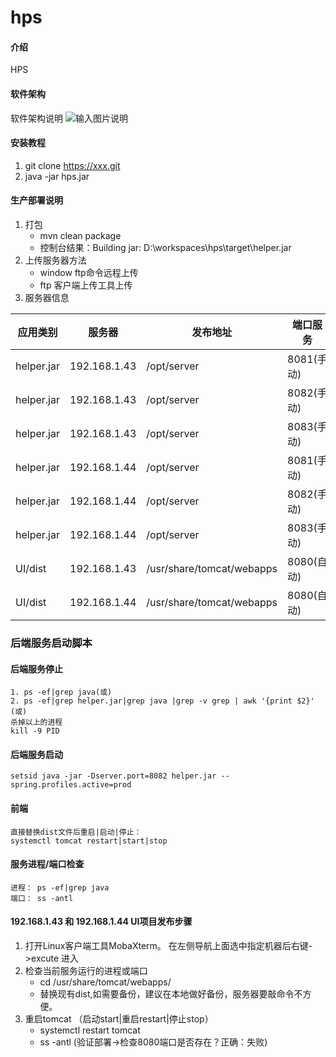 # hps

#### 介绍
HPS

#### 软件架构
软件架构说明
![输入图片说明](https://images.gitee.com/uploads/images/2019/0118/103002_a332dd74_1855099.jpeg "未命名文件.jpg")


#### 安装教程

1. git clone https://xxx.git
2. java -jar hps.jar

#### 生产部署说明

1. 打包
    - mvn clean package
    - 控制台结果：Building jar: D:\workspaces\hps\target\helper.jar
2. 上传服务器方法
    - window ftp命令远程上传
    - ftp 客户端上传工具上传
3. 服务器信息

应用类别 | 服务器 | 发布地址 | 端口服务 | 日志路径
---- | ------ | ------ | ------ | ----
helper.jar | 192.168.1.43 | /opt/server  |8081(手动)| /data/logs
helper.jar | 192.168.1.43 | /opt/server  |8082(手动)| /data/logs
helper.jar | 192.168.1.43 | /opt/server  |8083(手动)| /data/logs
helper.jar | 192.168.1.44 | /opt/server  |8081(手动)| /data/logs
helper.jar | 192.168.1.44 | /opt/server  |8082(手动)| /data/logs
helper.jar | 192.168.1.44 | /opt/server  |8083(手动)| /data/logs
UI/dist | 192.168.1.43 | /usr/share/tomcat/webapps  |8080(自动)| /data/logs
UI/dist | 192.168.1.44 | /usr/share/tomcat/webapps  |8080(自动)| /data/logs

### 后端服务启动脚本
 #### 后端服务停止
    1. ps -ef|grep java(或)
    2. ps -ef|grep helper.jar|grep java |grep -v grep | awk '{print $2}' (或)
    杀掉以上的进程
    kill -9 PID
    
 #### 后端服务启动
    setsid java -jar -Dserver.port=8082 helper.jar --spring.profiles.active=prod
 #### 前端
    直接替换dist文件后重启|启动|停止： 
    systemctl tomcat restart|start|stop
 #### 服务进程/端口检查
    进程： ps -ef|grep java
    端口： ss -antl


#### 192.168.1.43 和 192.168.1.44 UI项目发布步骤
1. 打开Linux客户端工具MobaXterm。
	在左侧导航上面选中指定机器后右键->excute 进入
2. 检查当前服务运行的进程或端口
	- cd /usr/share/tomcat/webapps/
	- 替换现有dist,如需要备份，建议在本地做好备份，服务器要敲命令不方便。
3. 重启tomcat （启动start|重启restart|停止stop）
    - systemctl restart tomcat 
    - ss -antl (验证部署->检查8080端口是否存在？正确：失败)  

